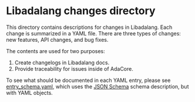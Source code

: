 Libadalang changes directory
============================

This directory contains descriptions for changes in Libadalang. Each change is
summarized in a YAML file. There are three types of changes: new features, API
changes, and bug fixes.

The contents are used for two purposes:

1. Create changelogs in Libadalang docs.
2. Provide traceability for issues inside of AdaCore.

To see what should be documented in each YAML entry, please see
[entry_schema.yaml](./entry_schema.yaml), which uses the [JSON
Schema](https://json-schema.org/) schema description, but with YAML objects.
